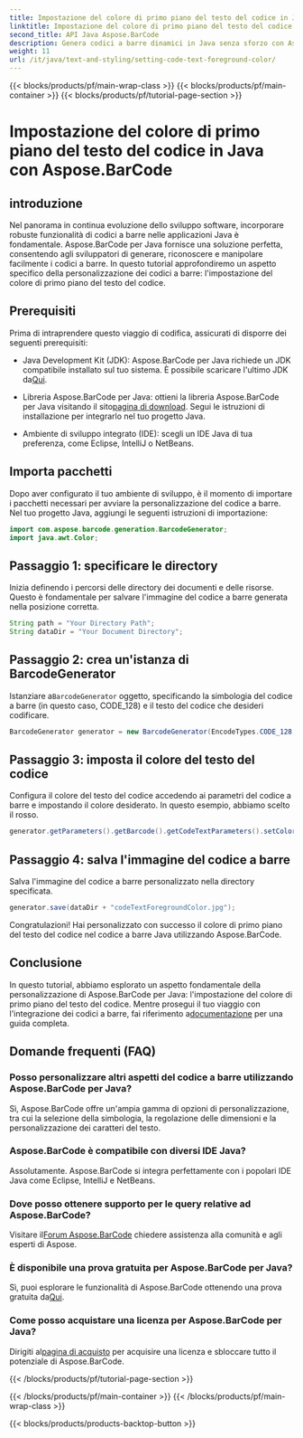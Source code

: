 ```yaml
---
title: Impostazione del colore di primo piano del testo del codice in Java con Aspose.BarCode
linktitle: Impostazione del colore di primo piano del testo del codice
second_title: API Java Aspose.BarCode
description: Genera codici a barre dinamici in Java senza sforzo con Aspose.BarCode. Personalizza facilmente il colore di primo piano del testo del codice utilizzando la nostra guida passo passo.
weight: 11
url: /it/java/text-and-styling/setting-code-text-foreground-color/
---
```


{{< blocks/products/pf/main-wrap-class >}}
{{< blocks/products/pf/main-container >}}
{{< blocks/products/pf/tutorial-page-section >}}

# Impostazione del colore di primo piano del testo del codice in Java con Aspose.BarCode


## introduzione
Nel panorama in continua evoluzione dello sviluppo software, incorporare robuste funzionalità di codici a barre nelle applicazioni Java è fondamentale. Aspose.BarCode per Java fornisce una soluzione perfetta, consentendo agli sviluppatori di generare, riconoscere e manipolare facilmente i codici a barre. In questo tutorial approfondiremo un aspetto specifico della personalizzazione dei codici a barre: l'impostazione del colore di primo piano del testo del codice.

## Prerequisiti
Prima di intraprendere questo viaggio di codifica, assicurati di disporre dei seguenti prerequisiti:

-  Java Development Kit (JDK): Aspose.BarCode per Java richiede un JDK compatibile installato sul tuo sistema. È possibile scaricare l'ultimo JDK da[Qui](https://www.oracle.com/java/technologies/javase-downloads.html).

-  Libreria Aspose.BarCode per Java: ottieni la libreria Aspose.BarCode per Java visitando il sito[pagina di download](https://releases.aspose.com/barcode/java/). Segui le istruzioni di installazione per integrarlo nel tuo progetto Java.

- Ambiente di sviluppo integrato (IDE): scegli un IDE Java di tua preferenza, come Eclipse, IntelliJ o NetBeans.

## Importa pacchetti
Dopo aver configurato il tuo ambiente di sviluppo, è il momento di importare i pacchetti necessari per avviare la personalizzazione del codice a barre. Nel tuo progetto Java, aggiungi le seguenti istruzioni di importazione:

```java
import com.aspose.barcode.generation.BarcodeGenerator;
import java.awt.Color;
```

## Passaggio 1: specificare le directory
Inizia definendo i percorsi delle directory dei documenti e delle risorse. Questo è fondamentale per salvare l'immagine del codice a barre generata nella posizione corretta.

```java
String path = "Your Directory Path";
String dataDir = "Your Document Directory";
```

## Passaggio 2: crea un'istanza di BarcodeGenerator
 Istanziare a`BarcodeGenerator` oggetto, specificando la simbologia del codice a barre (in questo caso, CODE_128) e il testo del codice che desideri codificare.

```java
BarcodeGenerator generator = new BarcodeGenerator(EncodeTypes.CODE_128, "12345678");
```

## Passaggio 3: imposta il colore del testo del codice
Configura il colore del testo del codice accedendo ai parametri del codice a barre e impostando il colore desiderato. In questo esempio, abbiamo scelto il rosso.

```java
generator.getParameters().getBarcode().getCodeTextParameters().setColor(Color.RED);
```

## Passaggio 4: salva l'immagine del codice a barre
Salva l'immagine del codice a barre personalizzato nella directory specificata.

```java
generator.save(dataDir + "codeTextForegroundColor.jpg");
```

Congratulazioni! Hai personalizzato con successo il colore di primo piano del testo del codice nel codice a barre Java utilizzando Aspose.BarCode.

## Conclusione
In questo tutorial, abbiamo esplorato un aspetto fondamentale della personalizzazione di Aspose.BarCode per Java: l'impostazione del colore di primo piano del testo del codice. Mentre prosegui il tuo viaggio con l'integrazione dei codici a barre, fai riferimento a[documentazione](https://reference.aspose.com/barcode/java/) per una guida completa.

## Domande frequenti (FAQ)

### Posso personalizzare altri aspetti del codice a barre utilizzando Aspose.BarCode per Java?
Sì, Aspose.BarCode offre un'ampia gamma di opzioni di personalizzazione, tra cui la selezione della simbologia, la regolazione delle dimensioni e la personalizzazione dei caratteri del testo.

### Aspose.BarCode è compatibile con diversi IDE Java?
Assolutamente. Aspose.BarCode si integra perfettamente con i popolari IDE Java come Eclipse, IntelliJ e NetBeans.

### Dove posso ottenere supporto per le query relative ad Aspose.BarCode?
 Visitare il[Forum Aspose.BarCode](https://forum.aspose.com/c/barcode/13) chiedere assistenza alla comunità e agli esperti di Aspose.

### È disponibile una prova gratuita per Aspose.BarCode per Java?
 Sì, puoi esplorare le funzionalità di Aspose.BarCode ottenendo una prova gratuita da[Qui](https://releases.aspose.com/).

### Come posso acquistare una licenza per Aspose.BarCode per Java?
 Dirigiti al[pagina di acquisto](https://purchase.aspose.com/buy) per acquisire una licenza e sbloccare tutto il potenziale di Aspose.BarCode.


{{< /blocks/products/pf/tutorial-page-section >}}

{{< /blocks/products/pf/main-container >}}
{{< /blocks/products/pf/main-wrap-class >}}

{{< blocks/products/products-backtop-button >}}
